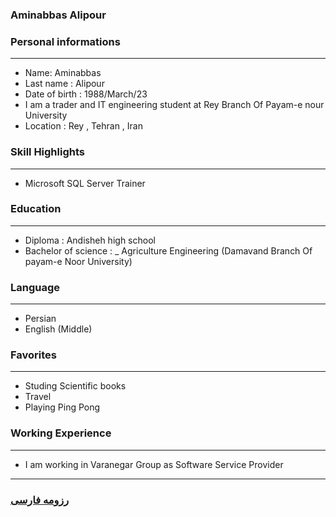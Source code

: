 
### Aminabbas Alipour


### Personal informations

---
+ Name: Aminabbas
+ Last name : Alipour
+ Date of birth : 1988/March/23
+ I am a trader and IT engineering student at Rey Branch Of Payam-e nour University 
+ Location : Rey , Tehran , Iran


### Skill Highlights

---
+ Microsoft SQL Server Trainer



### Education

---
+ Diploma : Andisheh high school
+ Bachelor of science : 
_ Agriculture Engineering (Damavand Branch Of payam-e Noor University)

###  Language

---
+ Persian
+ English (Middle)

### Favorites

---
+ Studing Scientific books
+ Travel 
+ Playing Ping Pong

### Working Experience

---
+ I am working in Varanegar Group as Software Service Provider




--- 
### [رزومه فارسی](resume-fa.md)
